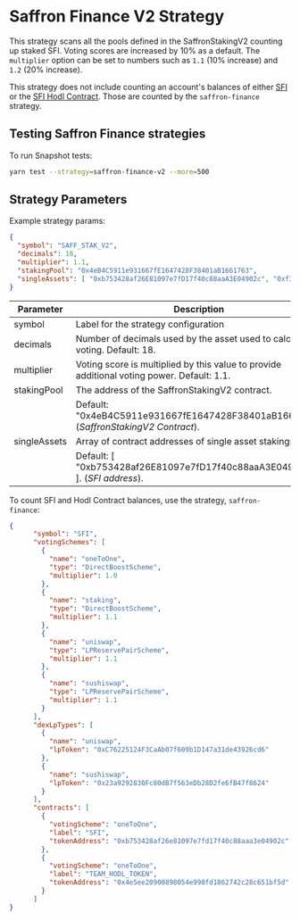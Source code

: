 # Saffron Finance V2 Strategy

This strategy scans all the pools defined in the SaffronStakingV2 counting up staked SFI. Voting scores are increased
by 10% as a default. The `multiplier` option can be set to numbers such as `1.1` (10% increase) and `1.2` (20% increase).

This strategy does not include counting an account's balances of either [SFI](https://etherscan.io/token/0xb753428af26e81097e7fd17f40c88aaa3e04902c)
or the [SFI Hodl Contract](https://etherscan.io/address/0x4e5ee20900898054e998fd1862742c28c651bf5d). Those are counted by the
`saffron-finance` strategy.

## Testing Saffron Finance strategies

To run Snapshot tests:

```bash
yarn test --strategy=saffron-finance-v2 --more=500
```

## Strategy Parameters

Example strategy params:

```json
{
  "symbol": "SAFF_STAK_V2",
  "decimals": 18,
  "multiplier": 1.1,
  "stakingPool": "0x4eB4C5911e931667fE1647428F38401aB1661763",
  "singleAssets": [ "0xb753428af26E81097e7fD17f40c88aaA3E04902c", "0xf34960d9d60be18cc1d5afc1a6f012a723a28811"]
}
```

| Parameter      | Description                                                                                |
|----------------|--------------------------------------------------------------------------------------------|
| symbol         | Label for the strategy configuration                                                       |
| decimals       | Number of decimals used by the asset used to calculate voting. Default: 18.                |
| multiplier     | Voting score is multiplied by this value to provide additional voting power. Default: 1.1. |
| stakingPool    | The address of the SaffronStakingV2 contract.                                              |
|                |     Default: "0x4eB4C5911e931667fE1647428F38401aB1661763" (_SaffronStakingV2 Contract_).   |
| singleAssets   | Array of contract addresses of single asset stakings.                                      |
|                |     Default: [ "0xb753428af26E81097e7fD17f40c88aaA3E04902c" ]. (_SFI address_).            |


To count SFI and Hodl Contract balances, use the strategy, `saffron-finance`:

```json
{
      "symbol": "SFI",
      "votingSchemes": [
        {
          "name": "oneToOne",
          "type": "DirectBoostScheme",
          "multiplier": 1.0
        },
        {
          "name": "staking",
          "type": "DirectBoostScheme",
          "multiplier": 1.1
        },
        {
          "name": "uniswap",
          "type": "LPReservePairScheme",
          "multiplier": 1.1
        },
        {
          "name": "sushiswap",
          "type": "LPReservePairScheme",
          "multiplier": 1.1
        }
      ],
      "dexLpTypes": [
        {
          "name": "uniswap",
          "lpToken": "0xC76225124F3CaAb07f609b1D147a31de43926cd6"
        },
        {
          "name": "sushiswap",
          "lpToken": "0x23a9292830Fc80dB7f563eDb28D2fe6fB47f8624"
        }
      ],
      "contracts": [
        {
          "votingScheme": "oneToOne",
          "label": "SFI",
          "tokenAddress": "0xb753428af26e81097e7fd17f40c88aaa3e04902c"
        },
        {
          "votingScheme": "oneToOne",
          "label": "TEAM_HODL_TOKEN",
          "tokenAddress": "0x4e5ee20900898054e998fd1862742c28c651bf5d"
        }
      ]
}

```
